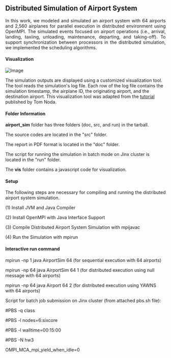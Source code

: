 ## Distributed Simulation of Airport System
<p align="justify">
In this work, we modeled and simulated an airport system with 64 airports and 2,560 airplanes for parallel execution in distributed environment using OpenMPI. The simulated events focused on airport operations (i.e., arrival, landing, taxiing, unloading, maintenance, departing, and taking-off). To support synchronization between processors in the distributed simulation, we implemented the scheduling algorithms.
</p>

#### Visualization

![Image](https://github.com/rojinnew/airport_simulation/blob/master/vis/image.png)

The simulation outputs are displayed using a customized visualization tool. The tool reads the simulation's log file. Each row of the log file contains the simulation timestamp, the airplane ID, the originating airport, and the destination airport. This visualization tool was adapted from the [tutorial](https://www.tnoda.com/blog/2014-04-02) published by Tom Noda. 

#### Folder Information

**airport_sim** folder has three folders (doc, src, and run) in the tarball.

The source codes are located in the "src" folder.

The report in PDF format is located in the "doc" folder.

The script for running the simulation in batch mode on Jinx cluster is located in the "run" folder.

The **vis** folder contains a javascript code for visualization.

#### Setup

<p align="justify">
The following steps are necessary for compiling and running the distributed airport system simulation.
</p>

(1) Install JVM and Java Compiler

(2) Install OpenMPI with Java Interface Support

(3) Compile Distributed Airport System Simulation with mpijavac

(4) Run the Simulation with mpirun

#### Interactive run command

mpirun -np 1 java AirportSim 64 (for sequential execution with 64 airports)

mpirun -np 64 java AirportSim 64 1 (for distributed execution using null message with 64 airports)

mpirun -np 64 java Airport 64 2 (for distributed execution using YAWNS with 64 airports)

Script for batch job submission on Jinx cluster (from attached pbs.sh file):

#PBS -q class

#PBS -l nodes=6:sixcore

#PBS -l walltime=00:15:00

#PBS -N hw3

OMPI_MCA_mpi_yield_when_idle=0
